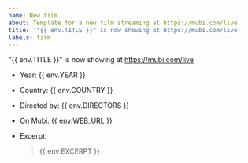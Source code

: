 ```yaml
---
name: New film
about: Template for a new film streaming at https://mubi.com/live
title: '"{{ env.TITLE }}" is now showing at https://mubi.com/live'
labels: film
---
```

"{{ env.TITLE }}" is now showing at https://mubi.com/live

- Year: {{ env.YEAR }}
- Country: {{ env.COUNTRY }}
- Directed by: {{ env.DIRECTORS }}
- On Mubi: {{ env.WEB_URL }}
- Excerpt:

  > {{ env.EXCERPT }}
